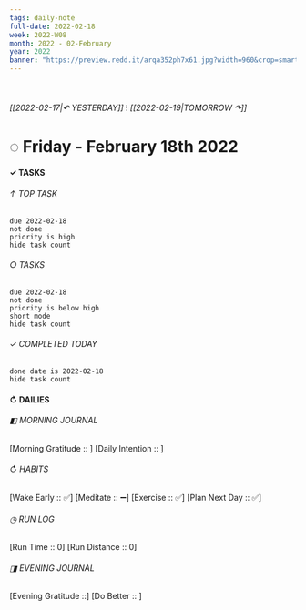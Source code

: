 ```yaml
---
tags: daily-note
full-date: 2022-02-18
week: 2022-W08
month: 2022 - 02-February
year: 2022
banner: "https://preview.redd.it/arqa352ph7x61.jpg?width=960&crop=smart&auto=webp&s=84f9245d607b029667d5bfc4abf36547fc6213de"
---
```

⠀
###### [[2022-02-17|↶ YESTERDAY]] ⁝ [[2022-02-19|TOMORROW ↷]]
# ◌ Friday -  February 18th 2022
#### ✓  TASKS

######  ↑ TOP TASK
```tasks
due 2022-02-18
not done
priority is high
hide task count
```
###### ○ TASKS
```tasks
due 2022-02-18
not done
priority is below high
short mode
hide task count
```
###### ✓ COMPLETED TODAY
```tasks
done date is 2022-02-18
hide task count
```
####  ↻ DAILIES

###### ◧ MORNING JOURNAL
[Morning Gratitude :: ]
[Daily Intention :: ]

###### ↻ HABITS
[Wake Early :: ✅]
[Meditate :: ➖]
[Exercise :: ✅]
[Plan Next Day :: ✅]

###### ◷ RUN LOG
[Run Time :: 0]
[Run Distance :: 0]

###### ◨ EVENING JOURNAL
[Evening Gratitude ::]
[Do Better :: ]